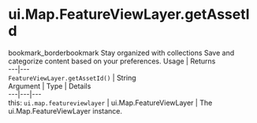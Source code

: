  
#  ui.Map.FeatureViewLayer.getAssetId
bookmark_borderbookmark Stay organized with collections  Save and categorize content based on your preferences.
Usage | Returns  
---|---  
`FeatureViewLayer.getAssetId()` | String  
Argument | Type | Details  
---|---|---  
this: `ui.map.featureviewlayer` | ui.Map.FeatureViewLayer | The ui.Map.FeatureViewLayer instance.  
